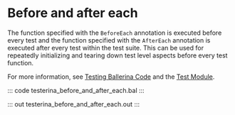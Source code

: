 # Before and after each

The function specified with the `BeforeEach` annotation is executed before every test and the function specified with the `AfterEach` annotation is executed after every test within the test suite. This can be used for repeatedly initializing and tearing down test level aspects before every test function.

For more information, see [Testing Ballerina Code](https://ballerina.io/learn/test-ballerina-code/execute-tests/#understand-the-test-execution-behavior) and the [Test Module](https://lib.ballerina.io/ballerina/test/latest/).

::: code testerina_before_and_after_each.bal :::

::: out testerina_before_and_after_each.out :::
